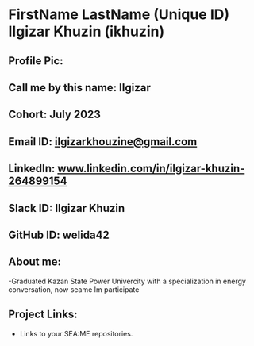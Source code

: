 # FirstName LastName (Unique ID) Ilgizar Khuzin (ikhuzin)
## Profile Pic: 
## Call me by this name: Ilgizar
## Cohort: July 2023
## Email ID: ilgizarkhouzine@gmail.com
## LinkedIn: www.linkedin.com/in/ilgizar-khuzin-264899154
## Slack ID: Ilgizar Khuzin
## GitHub ID: welida42
## About me: 
-Graduated Kazan State Power Univercity with a specialization in energy conversation, now seame Im participate
## Project Links:
- Links to your SEA:ME repositories.
